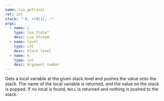 ```yaml
---
name: lua_getlocal
ret: int
stack: "-0, +(0|1), -"
args:
  - name: L
    type: lua_State*
    desc: Lua thread
  - name: level
    type: int
    desc: Stack level
  - name: n
    type: int
    desc: Argument number
---
```


Gets a local variable at the given stack level and pushes the value onto the stack. The name of the local variable is returned, and the value on the stack is popped. If no local is found, `NULL` is returned and nothing is pushed to the stack.
